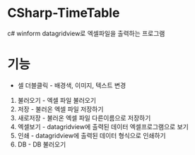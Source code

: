 # CSharp-TimeTable

c# winform datagridview로 엑셀파일을 출력하는 프로그램

# 기능

- 셀 더블클릭 - 배경색, 이미지, 텍스트 변경
1. 불러오기 -  엑셀 파일 불러오기
2. 저장     -  불러온 엑셀 파일 저장하기
3. 새로저장 - 불러온 엑셀 파일 다른이름으로 저장하기
4. 엑셀보기 - datagridview에 출력된 데이터 엑셀프로그램으로 보기
5. 인쇄     - datagridview에 출력된 데이터 형식으로 인쇄하기
6. DB       - DB 불러오기
